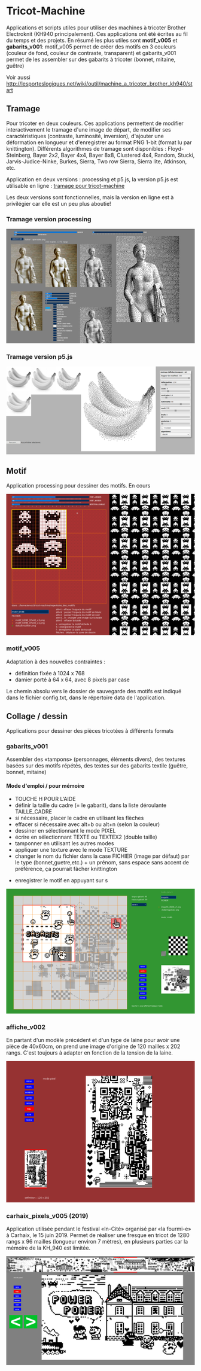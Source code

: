 # Tricot-Machine

Applications et scripts utiles pour utiliser des machines à tricoter Brother Electroknit (KH940 principalement). Ces applications ont été écrites au fil du temps et des projets. En résumé les plus utiles sont **motif_v005** et **gabarits_v001**: motif_v005 permet de créer des motifs en 3 couleurs (couleur de fond, couleur de contraste, transparent) et gabarits_v001 permet de les assembler sur des gabarits à tricoter (bonnet, mitaine, guêtre)



Voir aussi http://lesporteslogiques.net/wiki/outil/machine_a_tricoter_brother_kh940/start  

## Tramage

Pour tricoter en deux couleurs. Ces applications permettent de modifier interactivement le tramage d'une image de départ, de modifier ses caractéristiques (contraste, luminosité, inversion), d'ajouter une  déformation en longueur et d'enregistrer au format PNG 1-bit (format lu par knittington). Différents algorithmes de tramage sont disponibles : Floyd-Steinberg, Bayer 2x2, Bayer 4x4, Bayer 8x8, Clustered 4x4, Random, Stucki, Jarvis-Judice-Ninke, Burkes, Sierra, Two row Sierra, Sierra lite, Atkinson, etc.

Application en deux versions : processing et p5.js, la version p5.js est utilisable en ligne : [tramage pour tricot-machine](http://lesporteslogiques.net/tricot-machine/tramage/)

Les deux versions sont fonctionnelles, mais la version en ligne est à privilégier car elle est un peu plus aboutie!

### Tramage version processing

![Tramage pour tricot-machine, version processing](./assets/tramage_processing_20200529.png)

### Tramage version p5.js

![Tramage pour tricot-machine, version p5.js](./assets/tramage_p5js_20200529.png)

## Motif

Application processing pour dessiner des motifs. En cours

![screenshot de la version 0.0.5](./assets/motif_v005_screenshot.png)

### motif_v005

Adaptation à des nouvelles contraintes :
* définition fixée à 1024 x 768
* damier porté à 64 x 64, avec 8 pixels par case

Le chemin absolu vers le dossier de sauvegarde des motifs est indiqué dans le fichier config.txt, dans le répertoire data de l'application.

## Collage / dessin

Applications pour dessiner des pièces tricotées à différents formats

### gabarits_v001

Assembler des «tampons» (personnages, éléments divers), des textures basées sur des motifs répétés, des textes sur des gabarits textile (guêtre, bonnet, mitaine)

#### Mode d'emploi / pour mémoire

* TOUCHE H POUR L'AIDE
* définir la taille du cadre (= le gabarit), dans la liste déroulante TAILLE_CADRE
* si nécessaire, placer le cadre en utilisant les flèches
* effacer si nécessaire avec alt+b ou alt+n (selon la couleur)
* dessiner en sélectionnant le mode PIXEL
* écrire en sélectionnant TEXTE ou TEXTEX2 (double taille)
* tamponner en utilisant les autres modes
* appliquer une texture avec le mode TEXTURE
* changer le nom du fichier dans la case FICHIER (image par défaut) par le type (bonnet,guetre,etc.) + un prénom, sans espace sans accent de préférence, ça pourrait fâcher knittington
- enregistrer le motif en appuyant sur s

![screenshot de la version 0.0.1](./assets/gabarits_v001_screenshot.png)

### affiche_v002

En partant d'un modèle précédent et d'un type de laine pour avoir une pièce de 40x60cm, on prend une image d'origine de 120 mailles x 202 rangs. C'est toujours à adapter en fonction de la tension de la laine.

![screenshot affiche 0.0.2](./assets/affiche_v002_screenshot.png)

### carhaix_pixels_v005 (2019)

Application utilisée pendant le festival «In-Cité» organisé par «la fourmi-e» à Carhaix, le 15 juin 2019. Permet de réaliser une fresque en tricot de 1280 rangs x 96 mailles (longueur environ 7 mètres), en plusieurs parties car la mémoire de la KH_940 est limitée.

![screenshot de carhaix_pixels_v005](./assets/carhaix_pixels_v005_screenshot.png)
